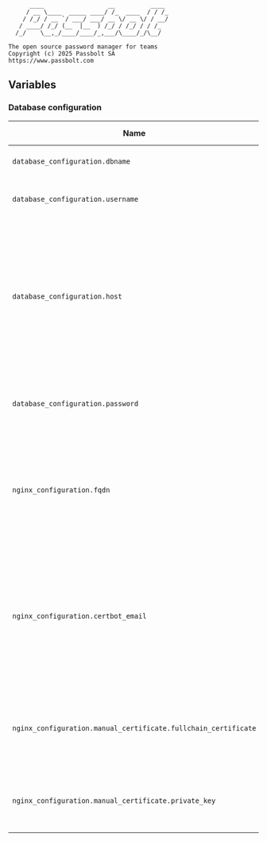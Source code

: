 
	      ____                  __          ____
	     / __ \____  _____ ____/ /_  ____  / / /_
	    / /_/ / __ `/ ___/ ___/ __ \/ __ \/ / __/
	   / ____/ /_/ (__  |__  ) /_/ / /_/ / / /_
	  /_/    \__,_/____/____/_,___/\____/_/\__/

	The open source password manager for teams
	Copyright (c) 2025 Passbolt SA
	https://www.passbolt.com

## Variables

### Database configuration

|Name|Default value|Allowed values|Mandatory?|Description|
|-|-|-|-|-|
|`database_configuration.dbname`|`passbolt_db`|String|❌|The name of the Passbolt database.|
|`database_configuration.username`|`passbolt_db_user`|String|❌|The name of the Passbolt database user.|
|`database_configuration.host`|`null`|String representing an IP or a FQDN|❌|The database host. Anything other than `null` will be treated as an external database (thus disabling database installation and creation)|
|`database_configuration.password`||String|✅|The password for the Passbolt database user.|
|`nginx_configuration.fqdn`|`passbolt.local`|String|❌|The Fully-Qualified Domain Name for your Passbolt server, without any `http` or `https` schema.|
|`nginx_configuration.certbot_email`||String|❌|The e-mail to provide to certbot for certificates renewal and other notifications. *By providing this e-mail, this `ansible` playbook will accept the TOS.|
|`nginx_configuration.manual_certificate.fullchain_certificate`||String|❌|The fullchain certificate content when using manually generated certificates.|
|`nginx_configuration.manual_certificate.private_key`||String|❌|The private key content when using manually generated certificates.|
